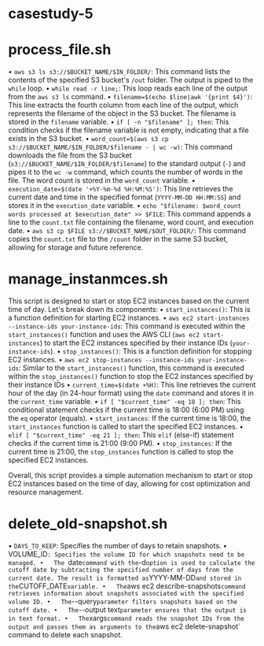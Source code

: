# casestudy-5
# process_file.sh
•	`aws s3 ls s3://$BUCKET_NAME/$IN_FOLDER/`: This command lists the contents of the specified S3 bucket's `/out` folder. The output is piped to the `while` loop.
•	`while read -r line;`: This loop reads each line of the output from the `aws s3 ls` command.
•	`filename=$(echo $line|awk '{print $4}')`: This line extracts the fourth column from each line of the output, which represents the filename of the object in the S3 bucket. The filename is stored in the `filename` variable.
•	`if [ -n "$filename" ]; then`: This condition checks if the filename variable is not empty, indicating that a file exists in the S3 bucket.
•	`word_count=$(aws s3 cp s3://$BUCKET_NAME/$IN_FOLDER/$filename - | wc -w)`: This command downloads the file from the S3 bucket (`s3://$BUCKET_NAME/$IN_FOLDER/$filename`) to the standard output (`-`) and pipes it to the `wc -w` command, which counts the number of words in the file. The word count is stored in the `word_count` variable.
•	`execution_date=$(date '+%Y-%m-%d %H:%M:%S')`: This line retrieves the current date and time in the specified format (`YYYY-MM-DD HH:MM:SS`) and stores it in the `execution_date` variable.
•	`echo "$filename: $word_count words processed at $execution_date" >> $FILE`: This command appends a line to the `count.txt` file containing the filename, word count, and execution date.
•	`aws s3 cp $FILE s3://$BUCKET_NAME/$OUT_FOLDER/`: This command copies the `count.txt` file to the `/count` folder in the same S3 bucket, allowing for storage and future reference.



# manage_instanmces.sh
This script is designed to start or stop EC2 instances based on the current time of day. Let's break down its components:
•	`start_instances()`: This is a function definition for starting EC2 instances.
•	`aws ec2 start-instances --instance-ids your-instance-ids`: This command is executed within the `start_instances()` function and uses the AWS CLI (`aws ec2 start-instances`) to start the EC2 instances specified by their instance IDs (`your-instance-ids`). 
•	`stop_instances()`: This is a function definition for stopping EC2 instances.
•	`aws ec2 stop-instances --instance-ids your-instance-ids`: Similar to the `start_instances()` function, this command is executed within the `stop_instances()` function to stop the EC2 instances specified by their instance IDs 
•	`current_time=$(date +%H)`: This line retrieves the current hour of the day (in 24-hour format) using the `date` command and stores it in the `current_time` variable.
•	`if [ "$current_time" -eq 18 ]; then`: This conditional statement checks if the current time is 18:00 (6:00 PM) using the `eq` operator (equals).
•	`start_instances`: If the current time is 18:00, the `start_instances` function is called to start the specified EC2 instances.
•	`elif [ "$current_time" -eq 21 ]; then`: This `elif` (else-if) statement checks if the current time is 21:00 (9:00 PM).
•	`stop_instances`: If the current time is 21:00, the `stop_instances` function is called to stop the specified EC2 instances.

Overall, this script provides a simple automation mechanism to start or stop EC2 instances based on the time of day, allowing for cost optimization and resource management.





# delete_old-snapshot.sh

•	`DAYS_TO_KEEP`: Specifies the number of days to retain snapshots.
•	VOLUME_ID`: Specifies the volume ID for which snapshots need to be managed.
•	The `date` command with the `-d` option is used to calculate the cutoff date by subtracting the specified number of days from the current date. The result is formatted as `YYYY-MM-DD` and stored in the `CUTOFF_DATE` variable.
•	The `aws ec2 describe-snapshots` command retrieves information about snapshots associated with the specified volume ID.
•	The `--query` parameter filters snapshots based on the cutoff date.
•	The `--output text` parameter ensures that the output is in text format.
•	The `xargs` command reads the snapshot IDs from the output and passes them as arguments to the `aws ec2 delete-snapshot` command to delete each snapshot.

